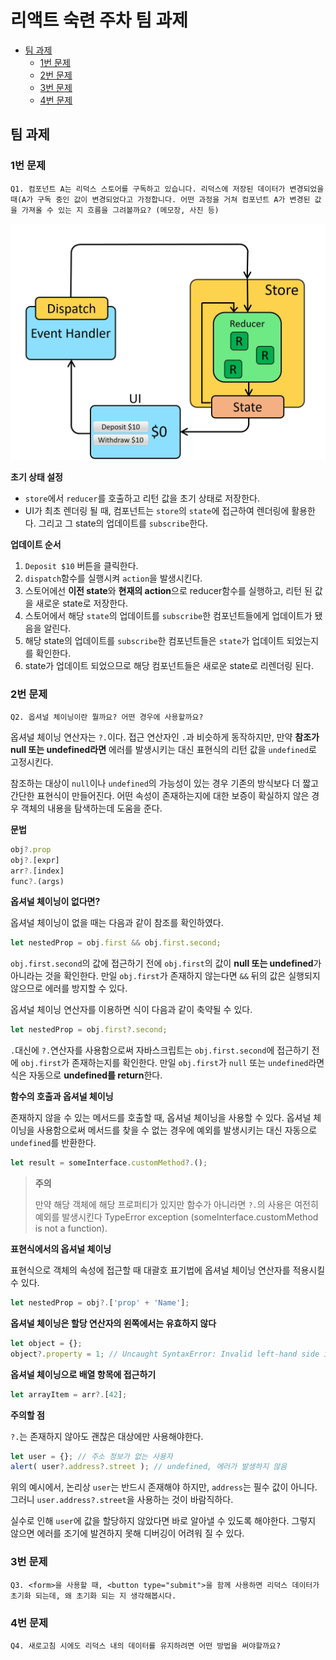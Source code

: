# 리액트 숙련 주차 팀 과제

- [팀 과제](#팀-과제)
	- [1번 문제](#1번-문제)
	- [2번 문제](#2번-문제)
	- [3번 문제](#3번-문제)
	- [4번 문제](#4번-문제)
					
## 팀 과제

### 1번 문제

```
Q1. 컴포넌트 A는 리덕스 스토어를 구독하고 있습니다. 리덕스에 저장된 데이터가 변경되었을 때(A가 구독 중인 값이 변경되었다고 가정합니다. 어떤 과정을 거쳐 컴포넌트 A가 변경된 값을 가져올 수 있는 지 흐름을 그려볼까요? (메모장, 사진 등)
```

![01](./2022_12_06_img/01.gif)

<b>초기 상태 설정</b>

- `store`에서 `reducer`를 호출하고 리턴 값을 초기 상태로 저장한다.
- UI가 최초 렌더링 될 때, 컴포넌트는 `store`의 `state`에 접근하여 렌더링에 활용한다. 그리고 그 state의 업데이트를 `subscribe`한다.

<b>업데이트 순서</b>

1. `Deposit $10` 버튼을 클릭한다.
2. `dispatch`함수를 실행시켜 `action`을 발생시킨다.
3. 스토어에선 <b>이전 state</b>와 <b>현재의 action</b>으로 reducer함수를 실행하고, 리턴 된 값을 새로운 state로 저장한다.
4. 스토어에서 해당 `state`의 업데이트를 `subscribe`한 컴포넌트들에게 업데이트가 됐음을 알린다.
5. 해당 state의 업데이트를 `subscribe`한 컴포넌트들은 `state`가 업데이트 되었는지를 확인한다.
6. state가 업데이트 되었으므로 해당 컴포넌트들은 새로운 state로 리렌더링 된다.

### 2번 문제

```
Q2. 옵셔널 체이닝이란 뭘까요? 어떤 경우에 사용할까요?
```

옵셔널 체이닝 연산자는 `?.`이다. 접근 연산자인 `.`과 비슷하게 동작하지만, 만약 <b>참조가 null 또는 undefined라면</b> 에러를 발생시키는 대신 표현식의 리턴 값을 `undefined`로 고정시킨다.

참조하는 대상이 `null`이나 `undefined`의 가능성이 있는 경우 기존의 방식보다 더 짧고 간단한 표현식이 만들어진다. 어떤 속성이 존재하는지에 대한 보증이 확실하지 않은 경우 객체의 내용을 탐색하는데 도움을 준다.

<b>문법</b>

```javascript
obj?.prop
obj?.[expr]
arr?.[index]
func?.(args)
```

<b>옵셔널 체이닝이 없다면?</b>

옵셔널 체이닝이 없을 때는 다음과 같이 참조를 확인하였다.

```javascript
let nestedProp = obj.first && obj.first.second;
```

`obj.first.second`의 값에 접근하기 전에 `obj.first`의 값이 <b>null 또는 undefined</b>가 아니라는 것을 확인한다. 만일 `obj.first`가 존재하지 않는다면 `&&` 뒤의 값은 실행되지 않으므로 에러를 방지할 수 있다.

옵셔널 체이닝 연산자를 이용하면 식이 다음과 같이 축약될 수 있다.

```javascript
let nestedProp = obj.first?.second;
```

`.`대신에 `?.`연산자를 사용함으로써 자바스크립트는 `obj.first.second`에 접근하기 전에 `obj.first`가 존재하는지를 확인한다. 만일 `obj.first`가 `null` 또는 `undefined`라면 식은 자동으로 <b>undefined를 return</b>한다.

<b>함수의 호출과 옵셔널 체이닝</b>

존재하지 않을 수 있는 메서드를 호출할 때, 옵셔널 체이닝을 사용할 수 있다. 옵셔널 체이닝을 사용함으로써 메서드를 찾을 수 없는 경우에 예외를 발생시키는 대신 자동으로 `undefined`를 반환한다.

```javascript
let result = someInterface.customMethod?.();
```

> <strong>주의</strong>
>
> 만약 해당 객체에 해당 프로퍼티가 있지만 함수가 아니라면 `?.`의 사용은 여전히 예외를 발생시킨다
> TypeError exception (someInterface.customMethod is not a function).

<b>표현식에서의 옵셔널 체이닝</b>

표현식으로 객체의 속성에 접근할 때 대괄호 표기법에 옵셔널 체이닝 연산자를 적용시킬 수 있다.

```javascript
let nestedProp = obj?.['prop' + 'Name'];
```

<b>옵셔널 체이닝은 할당 연산자의 왼쪽에서는 유효하지 않다</b>

```javascript
let object = {};
object?.property = 1; // Uncaught SyntaxError: Invalid left-hand side in assignment
```

<b>옵셔널 체이닝으로 배열 항목에 접근하기</b>

```javascript
let arrayItem = arr?.[42];
```

<b>주의할 점</b>

`?.`는 존재하지 않아도 괜찮은 대상에만 사용해야한다.

```javascript
let user = {}; // 주소 정보가 없는 사용자
alert( user?.address?.street ); // undefined, 에러가 발생하지 않음
```

위의 예시에서, 논리상 `user`는 반드시 존재해야 하지만, `address`는 필수 값이 아니다. 그러니 `user.address?.street`을 사용하는 것이 바람직하다.

실수로 인해 `user`에 값을 할당하지 않았다면 바로 알아낼 수 있도록 해야한다. 그렇지 않으면 에러를 조기에 발견하지 못해 디버깅이 어려워 질 수 있다.

### 3번 문제

```
Q3. <form>을 사용할 때, <button type="submit">을 함께 사용하면 리덕스 데이터가 초기화 되는데, 왜 초기화 되는 지 생각해봅시다.
```

### 4번 문제

```
Q4. 새로고침 시에도 리덕스 내의 데이터를 유지하려면 어떤 방법을 써야할까요?
```
